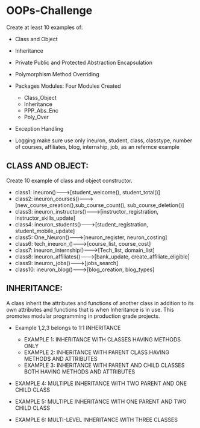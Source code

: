 # OOPs-Challenge

Create at least 10 examples  of:
- Class and Object
- Inheritance 
- Private Public and Protected Abstraction Encapsulation
- Polymorphism Method Overriding
 
 - Packages Modules: Four Modules Created
   - Class_Object
   - Inheritance
   - PPP_Abs_Enc
   - Poly_Over
 - Exception Handling
 - Logging 
make sure use only ineuron, student, class, classtype, number of courses, 
affiliates, blog, internship, job, as an refernce example

## CLASS AND OBJECT:

Create 10 example of class and object constructor.

- class1: ineuron()--->[student_welcome(), student_total()]
- class2: ineuron_courses()--->[new_course_creation(),sub_course_count(), sub_course_deletion()]
- class3: ineuron_instructors()--->[instructor_registration, instructor_skills_update]
- class4: ineuron_students()--->[student_registration, student_mobile_update]
- class5: One_Neuron()--->[neuron_register, neuron_costing]
- class6: tech_ineuron_()--->[course_list, course_cost]
- class7: ineuron_internship()--->[Tech_list, domain_list]
- class8: ineuron_affiliates()--->[bank_update, create_affiliate_eligible]
- class9: ineuron_jobs()--->[jobs_search]
- class10: ineuron_blog()--->[blog_creation, blog_types]

## INHERITANCE:

A class inherit the attributes and functions of another class in addition to its own
attributes and functions that is when Inheritance is in use.
This promotes modular programming in production grade projects.

- Example 1,2,3 belongs to 1:1 INHERITANCE
  - EXAMPLE 1: INHERITANCE WITH CLASSES HAVING METHODS ONLY
  - EXAMPLE 2: INHERITANCE WITH PARENT CLASS HAVING METHODS AND ATTRIBUTES
  - EXAMPLE 3: INHERITANCE WITH PARENT AND CHILD CLASSES BOTH HAVING METHODS AND ATTRIBUTES

- EXAMPLE 4: MULTIPLE INHERITANCE WITH TWO PARENT AND ONE CHILD CLASS
- EXAMPLE 5: MULTIPLE INHERITANCE WITH ONE PARENT AND TWO CHILD CLASS
- EXAMPLE 6: MULTI-LEVEL INHERITANCE WITH THREE CLASSES
